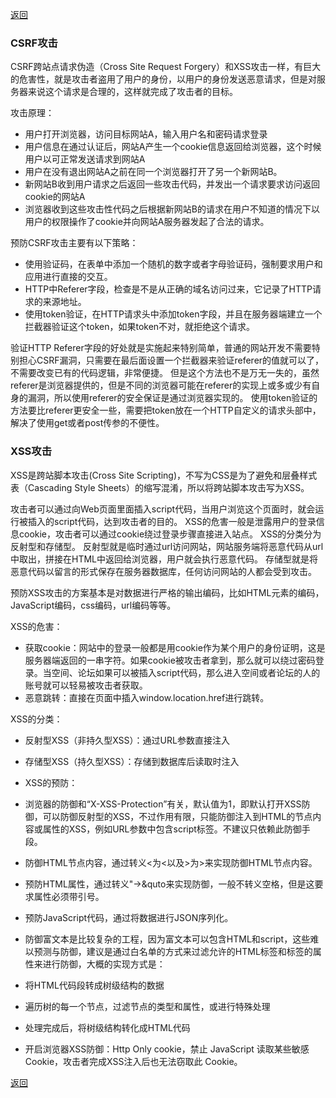 [返回](./index.md)

### CSRF攻击
CSRF跨站点请求伪造（Cross Site Request Forgery）和XSS攻击一样，有巨大的危害性，就是攻击者盗用了用户的身份，以用户的身份发送恶意请求，但是对服务器来说这个请求是合理的，这样就完成了攻击者的目标。

攻击原理：
- 用户打开浏览器，访问目标网站A，输入用户名和密码请求登录
- 用户信息在通过认证后，网站A产生一个cookie信息返回给浏览器，这个时候用户以可正常发送请求到网站A 
- 用户在没有退出网站A之前在同一个浏览器打开了另一个新网站B。 
- 新网站B收到用户请求之后返回一些攻击代码，并发出一个请求要求访问返回cookie的网站A 
- 浏览器收到这些攻击性代码之后根据新网站B的请求在用户不知道的情况下以用户的权限操作了cookie并向网站A服务器发起了合法的请求。 


预防CSRF攻击主要有以下策略：
- 使用验证码，在表单中添加一个随机的数字或者字母验证码，强制要求用户和应用进行直接的交互。 
- HTTP中Referer字段，检查是不是从正确的域名访问过来，它记录了HTTP请求的来源地址。 
- 使用token验证，在HTTP请求头中添加token字段，并且在服务器端建立一个拦截器验证这个token，如果token不对，就拒绝这个请求。 

验证HTTP Referer字段的好处就是实施起来特别简单，普通的网站开发不需要特别担心CSRF漏洞，只需要在最后面设置一个拦截器来验证referer的值就可以了，不需要改变已有的代码逻辑，非常便捷。
但是这个方法也不是万无一失的，虽然referer是浏览器提供的，但是不同的浏览器可能在referer的实现上或多或少有自身的漏洞，所以使用referer的安全保证是通过浏览器实现的。
使用token验证的方法要比referer更安全一些，需要把token放在一个HTTP自定义的请求头部中，解决了使用get或者post传参的不便性。

### XSS攻击

XSS是跨站脚本攻击(Cross Site Scripting)，不写为CSS是为了避免和层叠样式表（Cascading Style Sheets）的缩写混淆，所以将跨站脚本攻击写为XSS。

攻击者可以通过向Web页面里面插入script代码，当用户浏览这个页面时，就会运行被插入的script代码，达到攻击者的目的。
XSS的危害一般是泄露用户的登录信息cookie，攻击者可以通过cookie绕过登录步骤直接进入站点。
XSS的分类分为反射型和存储型。
反射型就是临时通过url访问网站，网站服务端将恶意代码从url中取出，拼接在HTML中返回给浏览器，用户就会执行恶意代码。
存储型就是将恶意代码以留言的形式保存在服务器数据库，任何访问网站的人都会受到攻击。

预防XSS攻击的方案基本是对数据进行严格的输出编码，比如HTML元素的编码，JavaScript编码，css编码，url编码等等。 

XSS的危害： 
- 获取cookie：网站中的登录一般都是用cookie作为某个用户的身份证明，这是服务器端返回的一串字符。如果cookie被攻击者拿到，那么就可以绕过密码登录。当空间、论坛如果可以被插入script代码，那么进入空间或者论坛的人的账号就可以轻易被攻击者获取。 
- 恶意跳转：直接在页面中插入window.location.href进行跳转。 

XSS的分类： 
- 反射型XSS（非持久型XSS）：通过URL参数直接注入 
- 存储型XSS（持久型XSS）：存储到数据库后读取时注入 

- XSS的预防： 
- 浏览器的防御和“X-XSS-Protection”有关，默认值为1，即默认打开XSS防御，可以防御反射型的XSS，不过作用有限，只能防御注入到HTML的节点内容或属性的XSS，例如URL参数中包含script标签。不建议只依赖此防御手段。 
- 防御HTML节点内容，通过转义<为<以及>为>来实现防御HTML节点内容。 
- 预防HTML属性，通过转义"->&quto来实现防御，一般不转义空格，但是这要求属性必须带引号。 
- 预防JavaScript代码，通过将数据进行JSON序列化。 
- 防御富文本是比较复杂的工程，因为富文本可以包含HTML和script，这些难以预测与防御，建议是通过白名单的方式来过滤允许的HTML标签和标签的属性来进行防御，大概的实现方式是： 
- 将HTML代码段转成树级结构的数据 
- 遍历树的每一个节点，过滤节点的类型和属性，或进行特殊处理 
- 处理完成后，将树级结构转化成HTML代码 
- 开启浏览器XSS防御：Http Only cookie，禁止 JavaScript 读取某些敏感 Cookie，攻击者完成XSS注入后也无法窃取此 Cookie。

[返回](./index.md)
